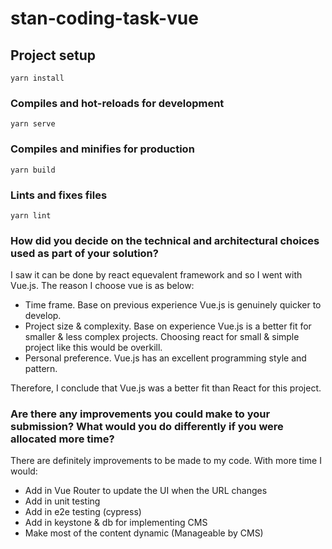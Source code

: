 # stan-coding-task-vue

## Project setup

```
yarn install
```

### Compiles and hot-reloads for development

```
yarn serve
```

### Compiles and minifies for production

```
yarn build
```

### Lints and fixes files

```
yarn lint
```

### How did you decide on the technical and architectural choices used as part of your solution?

I saw it can be done by react equevalent framework and so I went with Vue.js. The reason I choose vue is as below:

- Time frame. Base on previous experience Vue.js is genuinely quicker to develop.
- Project size & complexity. Base on experience Vue.js is a better fit for smaller & less complex projects. Choosing react for small & simple project like this would be overkill.
- Personal preference. Vue.js has an excellent programming style and pattern.

Therefore, I conclude that Vue.js was a better fit than React for this project.


### Are there any improvements you could make to your submission? What would you do differently if you were allocated more time?

There are definitely improvements to be made to my code. With more time I would:

- Add in Vue Router to update the UI when the URL changes
- Add in unit testing
- Add in e2e testing (cypress)
- Add in keystone & db for implementing CMS
- Make most of the content dynamic (Manageable by CMS)
